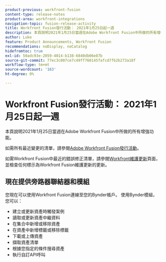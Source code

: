 ```yaml
---
product-previous: workfront-fusion
content-type: release-notes
product-area: workfront-integrations
navigation-topic: fusion-release-activity
title: Workfront Fusion發行活動： 2021年1月25日起一週
description: 本頁說明2021年1月25日當週在Adobe Workfront Fusion中所做的所有增強功能。
author: Luke
feature: Product Announcements, Workfront Fusion
recommendations: noDisplay, noCatalog
hidefromtoc: true
exl-id: 50adc93e-2059-4014-b138-6840db06e87b
source-git-commit: 77ec3c007ce7c49ff760145fafcd7f62b273a18f
workflow-type: tm+mt
source-wordcount: '163'
ht-degree: 0%

---
```


# Workfront Fusion發行活動： 2021年1月25日起一週

本頁說明2021年1月25日當週在Adobe Workfront Fusion中所做的所有增強功能。

如需所有最近變更的清單，請參閱[Adobe Workfront Fusion發行活動](/help/workfront-fusion/fusion-product-releases/fusion-release-activity.md)。

如需Workfront Fusion中最近的錯誤修正清單，請參閱[Workfront維護更新](https://experienceleague.adobe.com/docs/workfront-known-issues/releases/current-updates.html)頁面，並檢查任何標示為Workfront Fusion維護更新的更新。

## 現在提供旁路器聯結器和模組

您現在可以使用Workfront Fusion連線至您的Bynder帳戶。 使用Bynder模組，您可以：

* 建立或更新資產時觸發案例
* 讀取或更新資產中繼資料
* 在集合中新增或移除資產
* 在資產中新增標籤或移除標籤
* 下載或上傳資產
* 擷取資產清單
* 根據您指定的條件搜尋資產
* 執行自訂API呼叫
